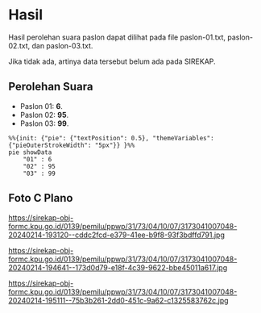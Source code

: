 # Hasil

Hasil perolehan suara paslon dapat dilihat pada file paslon-01.txt, paslon-02.txt, dan paslon-03.txt.

Jika tidak ada, artinya data tersebut belum ada pada SIREKAP.

## Perolehan Suara

 * Paslon 01: **6**.
 * Paslon 02: **95**.
 * Paslon 03: **99**.

```mermaid
%%{init: {"pie": {"textPosition": 0.5}, "themeVariables": {"pieOuterStrokeWidth": "5px"}} }%%
pie showData
    "01" : 6
    "02" : 95
    "03" : 99
```
## Foto C Plano

https://sirekap-obj-formc.kpu.go.id/0139/pemilu/ppwp/31/73/04/10/07/3173041007048-20240214-193120--cddc2fcd-e379-41ee-b9f8-93f3bdffd791.jpg

https://sirekap-obj-formc.kpu.go.id/0139/pemilu/ppwp/31/73/04/10/07/3173041007048-20240214-194641--173d0d79-e18f-4c39-9622-bbe45011a617.jpg

https://sirekap-obj-formc.kpu.go.id/0139/pemilu/ppwp/31/73/04/10/07/3173041007048-20240214-195111--75b3b261-2dd0-451c-9a62-c1325583762c.jpg
